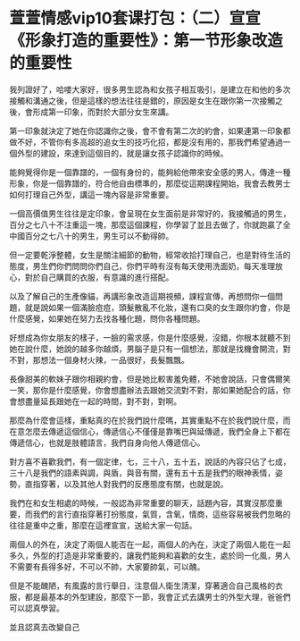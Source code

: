 # 萱萱情感vip10套课打包：（二）宣宣《形象打造的重要性》：第一节形象改造的重要性

我列證好了，哈喽大家好，很多男生認為和女孩子相互吸引，是建立在和他的多次接觸和溝通之後，但是這樣的想法往往是錯的，原因是女生在跟你第一次接觸之後，會形成第一印象，而對於大部分女生來講。

第一印象就決定了她在你認識你之後，會不會有第二次的約會，如果連第一印象都做不好，不管你有多高超的追女生的技巧化招，都是沒有用的，那我們希望通過一個外型的建設，來達到這個目的，就是讓女孩子認識你的時候。

能夠覺得你是一個靠譜的，一個有身份的，能夠給他帶來安全感的男人，傳達一種形象，你是一個靠譜的，符合他自由標準的，那麼從這期課程開始，我會去教男士如何打理自己外型，講這一塊內容是非常重要。

一個高價值男生往往是定印象，會呈現在女生面前是非常好的，我接觸過的男生，百分之七八十不注重這一塊，那麼這個課程，你學習了並且去做了，你就跑贏了全中國百分之七八十的男生，男生可以不動得帥。

但一定要乾淨整體，女生是關注細節的動物，經常收拾打理自己，也是對待生活的態度，男生們你們問問你們自己，你們平時有沒有每天使用洗面奶，每天准理放心，對於自己購買的衣服，有意識的進行搭配。

以及了解自己的生產像貓，再講形象改造這期視頻，課程宣傳，再想問你一個問題，就是說如果一個滿臉痘痘，頭髮散亂不化妝，還有口臭的女生跟你約會，你是什麼感覺，如果她在努力去找各種化題，問你各種問題。

好想成為你女朋友的樣子，一臉的需求感，你是什麼感覺，沒錯，你根本就聽不到她在說什麼，她說的越多你越煩，男腦子是只有一個想法，那就是找機會開流，對不對，那想法一個身材火辣，一品很好，長髮飄飄。

長像甜美的軟妹子跟你相親約會，但是她比較害羞免體，不她會說話，只會偶爾笑一笑，那你是什麼感覺，你會想盡辦法去跟她交流對不對，那如果她配合的話，你會想盡量延長跟她在一起的時間，對不對，對啊。

那麼為什麼會這樣，重點真的在於我們說什麼嗎，其實重點不在於我們說什麼，而在意怎麼去傳遞這個信心，傳遞信心不僅僅是靠嘴巴與延傳遞，我們全身上下都在傳遞信心，也就是肢體語言，我們自身向他人傳遞信心。

對方喜不喜歡我們，有一個定律，七，三十八，五十五，說話的內容只佔了七成，三十八是我們的語素與調，與盾，與音有關，還有五十五是我們的眼神表情，姿勢，直指穿著，以及其他人對我們的反應態度有關，也就是說。

我們在和女生相處的時候，一般認為非常重要的聊天，話題內容，其實沒那麼重要，而我們的言行直指穿著打扮態度，氣質，含氧，情商，這些容易被我們忽略的往往是重中之重，那麼在這裡宣宣，送給大家一句話。

兩個人的外在，決定了兩個人能否在一起，兩個人的內在，決定了兩個人能在一起多久，外型的打造是非常重要的，讓我們能夠和喜歡的女生，處於同一化風，男人不需要有長得多好，不可以不帥，大家要帥氣，可以醜。

但是不能醜陋，有風露的言行舉日，注意個人衛生清潔，穿著適合自己風格的衣服，都是最基本的外型建設，那麼下一節，我會正式去講男士的外型大理，爸爸們可以認真學習。

並且認真去改變自己
